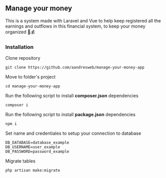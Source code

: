 ## Manage your money

This is a system made with Laravel and Vue to help keep registered all the earnings and outflows in this financial system, to keep your money organized 🧮💰

### Installation

Clone repository

```
git clone https://github.com/aandresweb/manage-your-money-app
```

Move to folder's project

```
cd manage-your-money-app
```

Run the following script to install **composer.json** dependencies
```
composer i
```
Run the following script to install **package.json** dependencies
```
npm i
```
Set name and credentiales to setup your connection to database

```env
DB_DATABASE=database_example
DB_USERNAME=user_example
DB_PASSWORD=password_example
```

Migrate tables 
```
php artisan make:migrate
```
